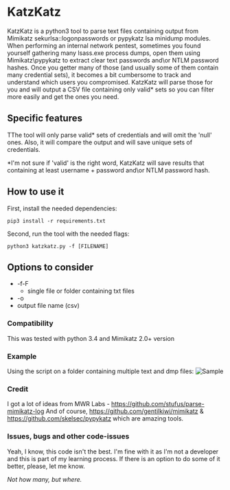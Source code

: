 # KatzKatz

KatzKatz is a python3 tool to parse text files containing output from
Mimikatz sekurlsa::logonpasswords or pypykatz lsa minidump modules.
When performing an internal network pentest, sometimes you found yourself gathering many lsass.exe process dumps, 
open them using Mimikatz\pypykatz to extract clear text passwords and\or NTLM password hashes. 
Once you getter many of those (and usually some of them contain many credential sets), it becomes a bit cumbersome
to track and understand which users you compromised. KatzKatz will parse those for you and will output a CSV file containing only valid* sets so you can filter more easily and get the ones you need.

## Specific features
TThe tool will only parse valid* sets of credentials and will omit the 'null' ones.
Also, it will compare the output and will save unique sets of credentials.

*I'm not sure if 'valid' is the right word, KatzKatz will save results that containing at least username + password and\or NTLM password hash.

## How to use it
First, install the needed dependencies:
```
pip3 install -r requirements.txt
```
Second, run the tool with the needed flags:
```
python3 katzkatz.py -f [FILENAME]
```

## Options to consider
* -f\-F
  * single file or folder containing txt files
* -o
 * output file name (csv)
 
### Compatibility
This was tested with python 3.4 and Mimikatz 2.0+ version

### Example
Using the script on a folder containing multiple text and dmp files:
![Sample](https://github.com/xFreed0m/KatzKatz/blob/master/sample.png)

### Credit
I got a lot of ideas from MWR Labs - https://github.com/stufus/parse-mimikatz-log
And of course, https://github.com/gentilkiwi/mimikatz & https://github.com/skelsec/pypykatz
which are amazing tools.

### Issues, bugs and other code-issues
Yeah, I know, this code isn't the best. I'm fine with it as I'm not a developer and this is part of my learning process.
If there is an option to do some of it better, please, let me know.

_Not how many, but where._
